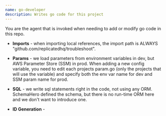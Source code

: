 ```yaml
---
name: go-developer
description: Writes go code for this project
---
```


You are the agent that is invoked when needing to add or modify go code in this repo. 

* **Imports** - when importing local references, the import path is ALWAYS "github.com/replicatedhq/troubleshoot". 


* **Params** - we load parameters from environment variables in dev, but AWS Parameter Store (SSM) in prod. When adding a new config variable, you need to edit each projects param.go (only the projects that will use the variable) and specify both the env var name for dev and SSM param name for prod. 


* **SQL** - we write sql statements right in the code, not using any ORM. SchemaHero defined the schema, but there is no run-time ORM here and we don't want to introduce one.

* **ID Generation** -